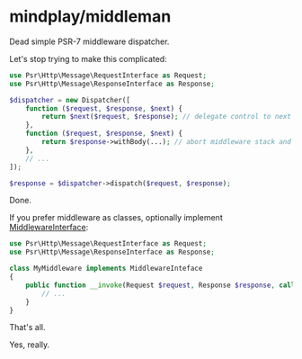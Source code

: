 mindplay/middleman
==================

Dead simple PSR-7 middleware dispatcher.

Let's stop trying to make this complicated:

```php
use Psr\Http\Message\RequestInterface as Request;
use Psr\Http\Message\ResponseInterface as Response;

$dispatcher = new Dispatcher([
    function ($request, $response, $next) {
        return $next($request, $response); // delegate control to next middleware
    },
    function ($request, $response, $next) {
        return $response->withBody(...); // abort middleware stack and return the response
    },
    // ...
]);

$response = $dispatcher->dispatch($request, $response);
```

Done.

If you prefer middleware as classes, optionally implement [MiddlewareInterface](src/MiddlewareInterface.php):

```php
use Psr\Http\Message\RequestInterface as Request;
use Psr\Http\Message\ResponseInterface as Response;

class MyMiddleware implements MiddlewareInteface
{
    public function __invoke(Request $request, Response $response, callable $next) {
        // ...
    }
}
```

That's all.

Yes, really.
